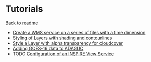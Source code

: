 Tutorials
=========

[Back to readme](../../Readme.md)

-   [Create a WMS service on a series of files with a time dimension](Create_a_WMS_service_on_a_series_of_files_with_a_time_dimension.md)
-   [Styling of Layers with shading and contourlines](Styling_of_Layers_with_shading_and_contourlines.md)
-   [Style a Layer with alpha transparency for cloudcover](Style_a_Layer_with_alpha_transparency_for_cloudcover.md)
-   [Adding GOES-16 data to ADAGUC](Adding_GOES-16_data_to_ADAGUC.md)
-   TODO [Configuration of an INSPIRE View Service](Configuration_of_an_INSPIRE_View_Service.md)

